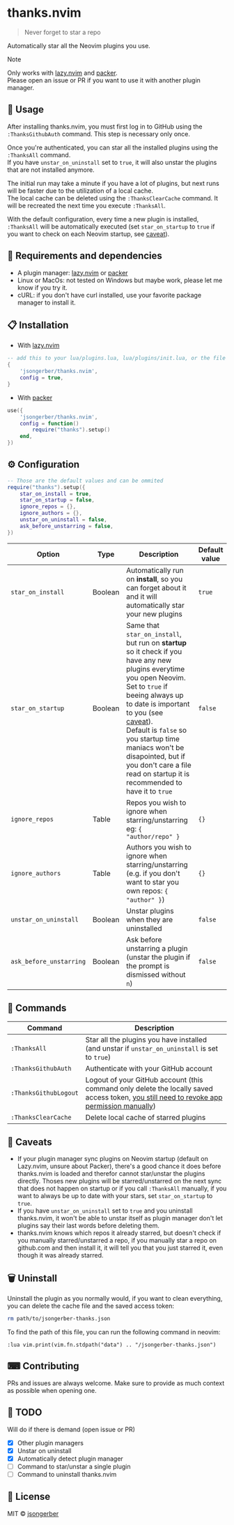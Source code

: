# thanks.nvim

> Never forget to star a repo

Automatically star all the Neovim plugins you use.

> [!NOTE]  
> Only works with [lazy.nvim](https://github.com/folke/lazy.nvim) and [packer](https://github.com/wbthomason/packer.nvim).  
> Please open an issue or PR if you want to use it with another plugin manager.

## 🚀 Usage

After installing thanks.nvim, you must first log in to GitHub using the `:ThanksGithubAuth` command. This step is necessary only once.

Once you're authenticated, you can star all the installed plugins using the `:ThanksAll` command.  
If you have `unstar_on_uninstall` set to `true`, it will also unstar the plugins that are not installed anymore.  

The initial run may take a minute if you have a lot of plugins, but next runs will be faster due to the utilization of a local cache.  
The local cache can be deleted using the `:ThanksClearCache` command. It will be recreated the next time you execute `:ThanksAll`.

With the default configuration, every time a new plugin is installed, `:ThanksAll` will be automatically executed (set `star_on_startup` to `true` if you want to check on each Neovim startup, see [caveat](#-caveats)).

## 🔧 Requirements and dependencies

-   A plugin manager: [lazy.nvim](https://github.com/folke/lazy.nvim) or [packer](https://github.com/wbthomason/packer.nvim)
-   Linux or MacOs: not tested on Windows but maybe work, please let me know if you try it.
-   cURL: if you don't have curl installed, use your favorite package manager to install it.

## 📋 Installation

-   With [lazy.nvim](https://github.com/folke/lazy.nvim)

```lua
-- add this to your lua/plugins.lua, lua/plugins/init.lua, or the file you keep your other plugins:
{
    'jsongerber/thanks.nvim',
    config = true,
}
```

-   With [packer](https://github.com/wbthomason/packer.nvim)

```lua
use({
    'jsongerber/thanks.nvim',
    config = function()
        require("thanks").setup()
    end,
})
```

## ⚙ Configuration

```lua
-- Those are the default values and can be ommited
require("thanks").setup({
	star_on_install = true,
	star_on_startup = false,
	ignore_repos = {},
	ignore_authors = {},
	unstar_on_uninstall = false,
	ask_before_unstarring = false,
})
```

| Option            | Type    | Description                                                                                                                                            | Default value |
| ----------------- | ------- | ------------------------------------------------------------------------------------------------------------------------------------------------------ | ------------- |
| `star_on_install` | Boolean | Automatically run on **install**, so you can forget about it and it will automatically star your new plugins | `true`        |
| `star_on_startup` | Boolean | Same that `star_on_install`, but run on **startup** so it check if you have any new plugins everytime you open Neovim. <br>Set to `true` if beeing always up to date is important to you (see [caveat](#-caveats)). <br>Default is `false` so you startup time maniacs won't be disapointed, but if you don't care a file read on startup it is recommended to have it to `true`                                      | `false`       |
| `ignore_repos`    | Table   | Repos you wish to ignore when starring/unstarring eg: `{ "author/repo" }`                                                                             | `{}`          |
| `ignore_authors`  | Table   | Authors you wish to ignore when starring/unstarring (e.g. if you don't want to star you own repos: `{ "author" }`)                                  | `{}`          |
| `unstar_on_uninstall` | Boolean | Unstar plugins when they are uninstalled | `false` |
| `ask_before_unstarring` | Boolean | Ask before unstarring a plugin (unstar the plugin if the prompt is dismissed without `n`) | `false` |

## 🧰 Commands

| Command               | Description                                                                                                                                                                           |
| --------------------- | ------------------------------------------------------------------------------------------------------------------------------------------------------------------------------------- |
| `:ThanksAll`          | Star all the plugins you have installed (and unstar if `unstar_on_uninstall` is set to `true`)                                                                                                                                               |
| `:ThanksGithubAuth`   | Authenticate with your GitHub account                                                                                                                                                 |
| `:ThanksGithubLogout` | Logout of your GitHub account (this command only delete the locally saved access token, [you still need to revoke app permission manually](https://github.com/settings/applications)) |
| `:ThanksClearCache`   | Delete local cache of starred plugins                                                                                                                                                 |

## 🚧 Caveats

- If your plugin manager sync plugins on Neovim startup (default on Lazy.nvim, unsure about Packer), there's a good chance it does before thanks.nvim is loaded and therefor cannot star/unstar the plugins directly.  Thoses new plugins will be starred/unstarred on the next sync that does not happen on startup or if you call `:ThanksAll` manually, if you want to always be up to date with your stars, set `star_on_startup` to `true`.
- If you have `unstar_on_uninstall` set to `true` and you uninstall thanks.nvim, it won't be able to unstar itself as plugin manager don't let plugins say their last words before deleting them.
- thanks.nvim knows which repos it already starred, but doesn't check if you manually starred/unstarred a repo, if you manually star a repo on github.com and then install it, it will tell you that you just starred it, even though it was already starred.

## 🗑️ Uninstall

Uninstall the plugin as you normally would, if you want to clean everything, you can delete the cache file and the saved access token:

```sh
rm path/to/jsongerber-thanks.json
```

To find the path of this file, you can run the following command in neovim:

```vim
:lua vim.print(vim.fn.stdpath("data") .. "/jsongerber-thanks.json")
```

## ⌨ Contributing

PRs and issues are always welcome. Make sure to provide as much context as possible when opening one.

## 📝 TODO

Will do if there is demand (open issue or PR)  
-   [x] Other plugin managers
-   [x] Unstar on uninstall
-   [x] Automatically detect plugin manager
-   [ ] Command to star/unstar a single plugin
-   [ ] Command to uninstall thanks.nvim

## 📜 License

MIT © [jsongerber](https://github.com/jsongerber/thanks/blob/master/LICENSE)

